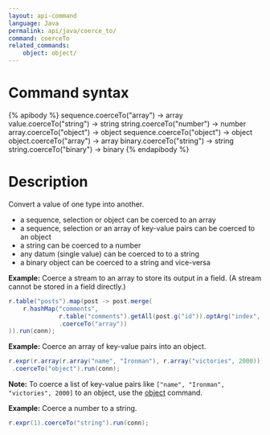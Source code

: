 ```yaml
---
layout: api-command
language: Java
permalink: api/java/coerce_to/
command: coerceTo
related_commands:
    object: object/
---
```


# Command syntax #

{% apibody %}
sequence.coerceTo("array") &rarr; array
value.coerceTo("string") &rarr; string
string.coerceTo("number") &rarr; number
array.coerceTo("object") &rarr; object
sequence.coerceTo("object") &rarr; object
object.coerceTo("array") &rarr; array
binary.coerceTo("string") &rarr; string
string.coerceTo("binary") &rarr; binary
{% endapibody %}

# Description #

Convert a value of one type into another.

* a sequence, selection or object can be coerced to an array
* a sequence, selection or an array of key-value pairs can be coerced to an object
* a string can be coerced to a number
* any datum (single value) can be coerced to to a string
* a binary object can be coerced to a string and vice-versa

__Example:__ Coerce a stream to an array to store its output in a field. (A stream cannot be stored in a field directly.)

```java
r.table("posts").map(post -> post.merge(
    r.hashMap("comments",
              r.table("comments").getAll(post.g("id")).optArg("index", "post_id")
              .coerceTo("array"))
)).run(conn);
```

__Example:__ Coerce an array of key-value pairs into an object.


```java
r.expr(r.array(r.array("name", "Ironman"), r.array("victories", 2000)))
 .coerceTo("object").run(conn);
```

__Note:__ To coerce a list of key-value pairs like `["name", "Ironman", "victories", 2000]` to an object, use the [object](/api/java/object) command.

__Example:__ Coerce a number to a string.

```java
r.expr(1).coerceTo("string").run(conn);
```
